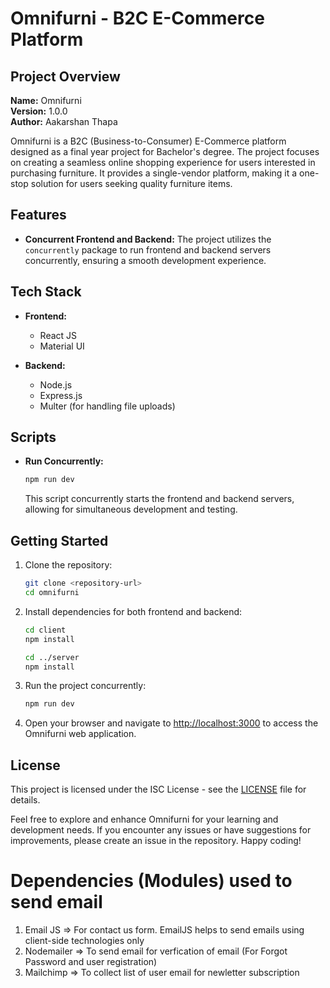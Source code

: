 # Omnifurni - B2C E-Commerce Platform

## Project Overview

**Name:** Omnifurni  
**Version:** 1.0.0  
**Author:** Aakarshan Thapa

Omnifurni is a B2C (Business-to-Consumer) E-Commerce platform designed as a final year project for Bachelor's degree. The project focuses on creating a seamless online shopping experience for users interested in purchasing furniture. It provides a single-vendor platform, making it a one-stop solution for users seeking quality furniture items.

## Features

- **Concurrent Frontend and Backend:** The project utilizes the `concurrently` package to run frontend and backend servers concurrently, ensuring a smooth development experience.

## Tech Stack

- **Frontend:**

  - React JS
  - Material UI

- **Backend:**
  - Node.js
  - Express.js
  - Multer (for handling file uploads)

## Scripts

- **Run Concurrently:**
  ```bash
  npm run dev
  ```
  This script concurrently starts the frontend and backend servers, allowing for simultaneous development and testing.

## Getting Started

1. Clone the repository:

   ```bash
   git clone <repository-url>
   cd omnifurni
   ```

2. Install dependencies for both frontend and backend:

   ```bash
   cd client
   npm install

   cd ../server
   npm install
   ```

3. Run the project concurrently:

   ```bash
   npm run dev
   ```

4. Open your browser and navigate to [http://localhost:3000](http://localhost:3000) to access the Omnifurni web application.

## License

This project is licensed under the ISC License - see the [LICENSE](LICENSE) file for details.

Feel free to explore and enhance Omnifurni for your learning and development needs. If you encounter any issues or have suggestions for improvements, please create an issue in the repository. Happy coding!

# Dependencies (Modules) used to send email

1. Email JS => For contact us form. EmailJS helps to send emails using client-side technologies only
2. Nodemailer => To send email for verfication of email (For Forgot Password and user registration)
3. Mailchimp => To collect list of user email for newletter subscription
